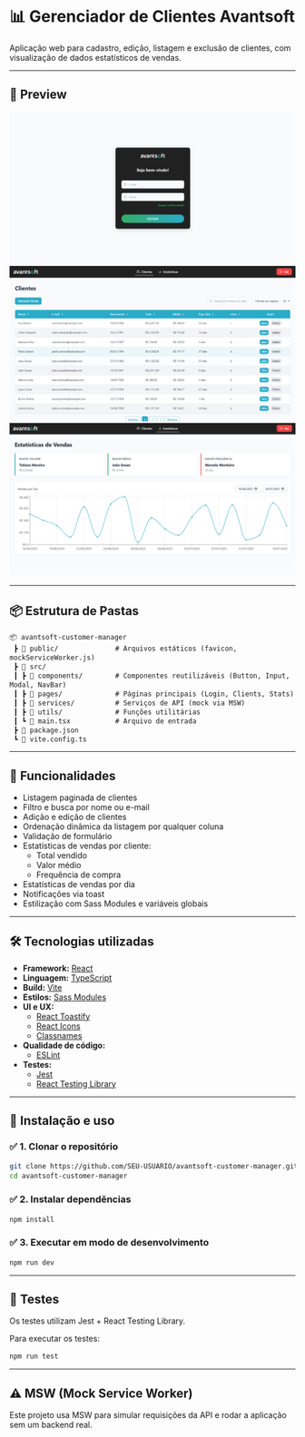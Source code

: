 # 📊 Gerenciador de Clientes Avantsoft

Aplicação web para cadastro, edição, listagem e exclusão de clientes, com visualização de dados estatísticos de vendas.

---

## 📸 Preview

![preview](./public/screenshots/Login.png)
![preview](./public/screenshots/Clients.png)
![preview](./public/screenshots/Stats.png)

---

## 📦 Estrutura de Pastas
```text
📦 avantsoft-customer-manager
 ┣ 📂 public/              # Arquivos estáticos (favicon, mockServiceWorker.js)
 ┣ 📂 src/
 ┃ ┣ 📂 components/        # Componentes reutilizáveis (Button, Input, Modal, NavBar)
 ┃ ┣ 📂 pages/             # Páginas principais (Login, Clients, Stats)
 ┃ ┣ 📂 services/          # Serviços de API (mock via MSW)
 ┃ ┣ 📂 utils/             # Funções utilitárias
 ┃ ┗ 📄 main.tsx           # Arquivo de entrada
 ┣ 📄 package.json
 ┗ 📄 vite.config.ts
```
---

## 🚀 Funcionalidades

- Listagem paginada de clientes
- Filtro e busca por nome ou e-mail
- Adição e edição de clientes
- Ordenação dinâmica da listagem por qualquer coluna
- Validação de formulário
- Estatísticas de vendas por cliente:
  - Total vendido
  - Valor médio
  - Frequência de compra
- Estatísticas de vendas por dia
- Notificações via toast
- Estilização com Sass Modules e variáveis globais

---

## 🛠️ Tecnologias utilizadas

- **Framework:** [React](https://react.dev/)  
- **Linguagem:** [TypeScript](https://www.typescriptlang.org/)  
- **Build:** [Vite](https://vitejs.dev/)  
- **Estilos:** [Sass Modules](https://sass-lang.com/)  
- **UI e UX:**
  - [React Toastify](https://fkhadra.github.io/react-toastify/)
  - [React Icons](https://react-icons.github.io/react-icons/)
  - [Classnames](https://www.npmjs.com/package/classnames)
- **Qualidade de código:**
  - [ESLint](https://eslint.org/)
- **Testes:**
  - [Jest](https://jestjs.io/)
  - [React Testing Library](https://testing-library.com/)

---

## 🔧 Instalação e uso

### ✅ 1. Clonar o repositório
```bash
git clone https://github.com/SEU-USUARIO/avantsoft-customer-manager.git
cd avantsoft-customer-manager
```

### ✅ 2. Instalar dependências
```bash
npm install
```

### ✅ 3. Executar em modo de desenvolvimento
```bash
npm run dev
```

---

## 🧪 Testes
Os testes utilizam Jest + React Testing Library.

Para executar os testes:
```bash
npm run test
```

---

## ⚠️ MSW (Mock Service Worker)
Este projeto usa MSW para simular requisições da API e rodar a aplicação sem um backend real.
